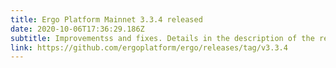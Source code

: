 ```yaml
---
title: Ergo Platform Mainnet 3.3.4 released
date: 2020-10-06T17:36:29.186Z
subtitle: Improvementss and fixes. Details in the description of the release.
link: https://github.com/ergoplatform/ergo/releases/tag/v3.3.4
---
```

